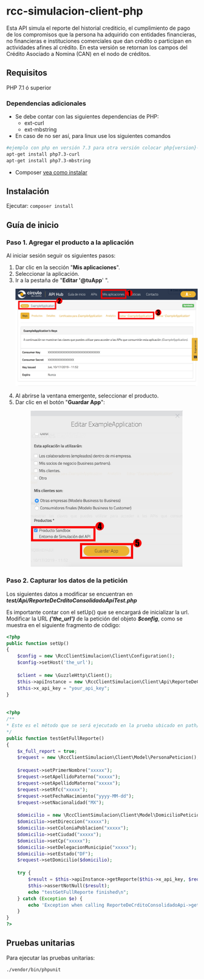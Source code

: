 # rcc-simulacion-client-php

Esta API simula el reporte del historial crediticio, el cumplimiento de pago de los compromisos que la persona ha adquirido con entidades financieras, no financieras e instituciones comerciales que dan crédito o participan en actividades afines al crédito. En esta versión se retornan los campos del Crédito Asociado a Nomina (CAN) en el nodo de créditos.

## Requisitos

PHP 7.1 ó superior

### Dependencias adicionales
- Se debe contar con las siguientes dependencias de PHP:
    - ext-curl
    - ext-mbstring
- En caso de no ser así, para linux use los siguientes comandos

```sh
#ejemplo con php en versión 7.3 para otra versión colocar php{version}-curl
apt-get install php7.3-curl
apt-get install php7.3-mbstring
```
- Composer [vea como instalar][1]

## Instalación

Ejecutar: `composer install`

## Guía de inicio

### Paso 1. Agregar el producto a la aplicación

Al iniciar sesión seguir os siguientes pasos:

 1. Dar clic en la sección "**Mis aplicaciones**".
 2. Seleccionar la aplicación.
 3. Ir a la pestaña de "**Editar '@tuApp**' ".
    <p align="center">
      <img src="https://github.com/APIHub-CdC/imagenes-cdc/blob/master/edit_applications.jpg" width="900">
    </p>
 4. Al abrirse la ventana emergente, seleccionar el producto.
 5. Dar clic en el botón "**Guardar App**":
    <p align="center">
      <img src="https://github.com/APIHub-CdC/imagenes-cdc/blob/master/selected_product.jpg" width="400">
    </p>

### Paso 2. Capturar los datos de la petición

Los siguientes datos a modificar se encuentran en ***test/Api/ReporteDeCrditoConsolidadoApiTest.php***

Es importante contar con el setUp() que se encargará de inicializar la url. Modificar la URL ***('the_url')*** de la petición del objeto ***$config***, como se muestra en el siguiente fragmento de código:

```php
<?php
public function setUp()
{
    $config = new \RccClientSimulacion\Client\Configuration();
    $config->setHost('the_url');

    $client = new \GuzzleHttp\Client();
    $this->apiInstance = new \RccClientSimulacion\Client\Api\ReporteDeCrditoConsolidadoApi($client, $config);
    $this->x_api_key = "your_api_key";
}    
```
```php

<?php
/**
* Este es el método que se será ejecutado en la prueba ubicado en path/to/repository/test/Api/ReporteDeCrditoConsolidadoApiTest.php
*/
public function testGetFullReporte()
{
    $x_full_report = true;
    $request = new \RccClientSimulacion\Client\Model\PersonaPeticion();
    
    $request->setPrimerNombre("xxxxx");
    $request->setApellidoPaterno("xxxxx");
    $request->setApellidoMaterno("xxxxx");
    $request->setRfc("xxxxx");
    $request->setFechaNacimiento("yyyy-MM-dd");
    $request->setNacionalidad("MX");

    $domicilio = new \RccClientSimulacion\Client\Model\DomicilioPeticion();
    $domicilio->setDireccion("xxxxx");
    $domicilio->setColoniaPoblacion("xxxxx");
    $domicilio->setCiudad("xxxxx");
    $domicilio->setCp("xxxxx");
    $domicilio->setDelegacionMunicipio("xxxxx");
    $domicilio->setEstado("DF");
    $request->setDomicilio($domicilio);

    try {
        $result = $this->apiInstance->getReporte($this->x_api_key, $request, $x_full_report);
        $this->assertNotNull($result);
        echo "testGetFullReporte finished\n";
    } catch (Exception $e) {
        echo 'Exception when calling ReporteDeCrditoConsolidadoApi->getReporte: ', $e->getMessage(), PHP_EOL;
    }
}
?>
```
## Pruebas unitarias

Para ejecutar las pruebas unitarias:

```sh
./vendor/bin/phpunit
```

[1]: https://getcomposer.org/doc/00-intro.md#installation-linux-unix-macos
